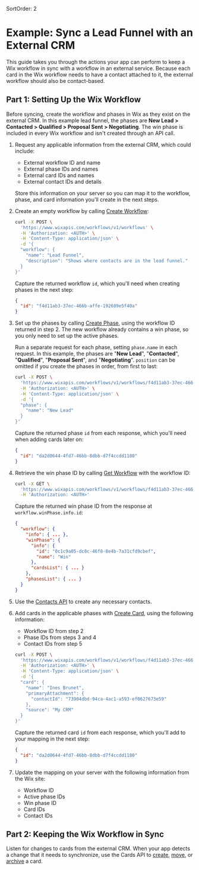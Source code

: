 SortOrder: 2
# Example: Sync a Lead Funnel with an External CRM

This guide takes you through the actions your app can perform
to keep a Wix workflow in sync with a workflow in an external service.
Because each card in the Wix workflow needs to have a contact attached to it,
the external workflow should also be contact-based.

## Part 1: Setting Up the Wix Workflow

Before syncing,
create the workflow and phases in Wix as they exist on the external CRM.
In this example lead funnel,
the phases are **New Lead > Contacted > Qualified > Proposal Sent > Negotiating**.
The win phase is included in every Wix workflow and isn't created through an API call.

1. Request any applicable information from the external CRM, which could include:
    - External workflow ID and name
    - External phase IDs and names
    - External card IDs and names
    - External contact IDs and details

    Store this information on your server so you can map it
    to the workflow, phase, and card information you'll create in the next steps.

2. Create an empty workflow by calling [Create Workflow][create-workflow]:

    ```bash
    curl -X POST \
      'https://www.wixapis.com/workflows/v1/workflows' \
      -H 'Authorization: <AUTH>' \
      -H 'Content-Type: application/json' \
      -d '{
      "workflow": {
        "name": "Lead Funnel",
        "description": "Shows where contacts are in the lead funnel."
      }
    }'
    ```

    Capture the returned workflow `id`,
    which you'll need when creating phases in the next step:

    ```json
    {
      "id": "f4d11ab3-37ec-466b-affe-192689e5f40a"
    }
    ```

3. Set up the phases by calling [Create Phase][create-phase],
   using the workflow ID returned in step 2.
   The new workflow already contains a win phase,
   so you only need to set up the active phases.

    Run a separate request for each phase,
    setting `phase.name` in each request.
    In this example,
    the phases are "**New Lead**", "**Contacted**", "**Qualified**",
    "**Proposal Sent**", and "**Negotiating**".
    `position` can be omitted if you create the phases in order,
    from first to last:

    ```bash
    curl -X POST \
      'https://www.wixapis.com/workflows/v1/workflows/f4d11ab3-37ec-466b-affe-192689e5f40a/phases' \
      -H 'Authorization: <AUTH>' \
      -H 'Content-Type: application/json' \
      -d '{
      "phase": {
        "name": "New Lead"
      }
    }'
    ```

    Capture the returned phase `id` from each response,
    which you'll need when adding cards later on:

    ```json
    {
      "id": "da2d0644-4fd7-46bb-8dbb-d7f4ccdd1180"
    }
    ```

4. Retrieve the win phase ID by calling [Get Workflow][get-workflow] with the workflow ID:

    ```bash
    curl -X GET \
      'https://www.wixapis.com/workflows/v1/workflows/f4d11ab3-37ec-466b-affe-192689e5f40a' \
      -H 'Authorization: <AUTH>'
    ```

    Capture the returned win phase ID from the response at
    `workflow.winPhase.info.id`:

    ```json
    {
      "workflow": {
        "info": { ... },
        "winPhase": {
          "info": {
            "id": "0c1c9a05-dc8c-46f8-8e4b-7a31cfd9cbef",
            "name": "Win"
          },
          "cardsList": { ... }
        },
        "phasesList": { ... }
      }
    }
    ```

5. Use the [Contacts API][contacts-api]
   to create any necessary contacts.

6. Add cards in the applicable phases with [Create Card][create-card],
   using the following information:
    - Workflow ID from step 2
    - Phase IDs from steps 3 and 4
    - Contact IDs from step 5

    ```bash
    curl -X POST \
      'https://www.wixapis.com/workflows/v1/workflows/f4d11ab3-37ec-466b-affe-192689e5f40a/phases/da2d0644-4fd7-46bb-8dbb-d7f4ccdd1180/cards' \
      -H 'Authorization: <AUTH>' \
      -H 'Content-Type: application/json' \
      -d '{
      "card": {
        "name": "Ines Brunet",
        "primaryAttachment": {
          "contactId": "73904dbd-94ca-4ac1-a593-ef0627673e59"
        },
        "source": "My CRM"
      }
    }'
    ```

    Capture the returned card `id` from each response, which you'll add to your mapping in the next step:

    ```json
    {
      "id": "da2d0644-4fd7-46bb-8dbb-d7f4ccdd1180"
    }
    ```

7. Update the mapping on your server with the following information from the Wix site:
    - Workflow ID
    - Active phase IDs
    - Win phase ID
    - Card IDs
    - Contact IDs

## Part 2: Keeping the Wix Workflow in Sync

Listen for changes to cards from the external CRM.
When your app detects a change that it needs to synchronize,
use the Cards API to
[create][create-card], [move][move-card], or [archive][archive-card] a card.

[create-workflow]: https://dev.wix.com/api/rest/workflows/workflows/workflows/create-workflow
[create-phase]: https://dev.wix.com/api/rest/workflows/workflows/phases/create-phase
[get-workflow]: https://dev.wix.com/api/rest/workflows/workflows/workflows/get-workflow
[create-card]: https://dev.wix.com/api/rest/workflows/workflows/cards/create-card
[contacts-api]: https://dev.wix.com/api/rest/contacts/contacts/introduction
[move-card]: https://dev.wix.com/api/rest/workflows/workflows/cards/move-card
[archive-card]: https://dev.wix.com/api/rest/workflows/workflows/cards/archive-card